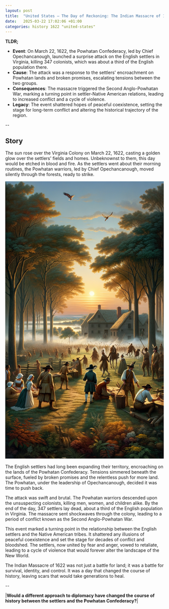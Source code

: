 ```yaml
---
layout: post
title:  "United States – The Day of Reckoning: The Indian Massacre of 1622"
date:   2025-03-22 17:02:06 +01:00
categories: history 1622 "united-states"
---
```


**TLDR;**
- **Event**: On March 22, 1622, the Powhatan Confederacy, led by Chief Opechancanough, launched a surprise attack on the English settlers in Virginia, killing 347 colonists, which was about a third of the English population there.
- **Cause**: The attack was a response to the settlers' encroachment on Powhatan lands and broken promises, escalating tensions between the two groups.
- **Consequences**: The massacre triggered the Second Anglo-Powhatan War, marking a turning point in settler-Native American relations, leading to increased conflict and a cycle of violence.
- **Legacy**: The event shattered hopes of peaceful coexistence, setting the stage for long-term conflict and altering the historical trajectory of the region.

--

## Story

The sun rose over the Virginia Colony on March 22, 1622, casting a golden glow over the settlers' fields and homes. Unbeknownst to them, this day would be etched in blood and fire. As the settlers went about their morning routines, the Powhatan warriors, led by Chief Opechancanough, moved silently through the forests, ready to strike.

![Image](/assets/images/22_March_aa582f8104d17f9d7ab3e1d7ddc10980.png)

The English settlers had long been expanding their territory, encroaching on the lands of the Powhatan Confederacy. Tensions simmered beneath the surface, fueled by broken promises and the relentless push for more land. The Powhatan, under the leadership of Opechancanough, decided it was time to push back.

The attack was swift and brutal. The Powhatan warriors descended upon the unsuspecting colonists, killing men, women, and children alike. By the end of the day, 347 settlers lay dead, about a third of the English population in Virginia. The massacre sent shockwaves through the colony, leading to a period of conflict known as the Second Anglo-Powhatan War.

This event marked a turning point in the relationship between the English settlers and the Native American tribes. It shattered any illusions of peaceful coexistence and set the stage for decades of conflict and bloodshed. The settlers, now united by fear and anger, vowed to retaliate, leading to a cycle of violence that would forever alter the landscape of the New World.

The Indian Massacre of 1622 was not just a battle for land; it was a battle for survival, identity, and control. It was a day that changed the course of history, leaving scars that would take generations to heal.

--

|**Would a different approach to diplomacy have changed the course of history between the settlers and the Powhatan Confederacy?**|

